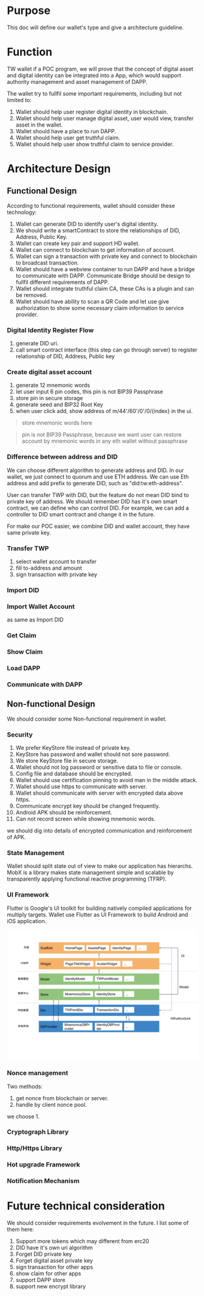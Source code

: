 # Purpose

This doc will define our wallet's type and give a architecture guideline.

# Function

TW wallet if a POC program, we will prove that the concept of digital asset and digital identity can be integrated into a App, which would support authority management and asset management of DAPP.

The wallet try to fullfil some important requirements, including but not limited to:

1. Wallet should help user register digital identity in blockchain.
2. Wallet should help user manage digital asset, user would view, transfer asset in the wallet.
3. Wallet should have a place to run DAPP.
4. Wallet should help user get truthful claim.
5. Wallet should help user show truthful claim to service provider.

# Architecture Design

## Functional Design

According to functional requirements, wallet should consider these technology:

1. Wallet can generate DID to identify user's digital identity.
2. We should write a smartContract to store the relationships of DID, Address, Public Key.
3. Wallet can create key pair and support HD wallet.
4. Wallet can connect to blockchain to get information of account.
5. Wallet can sign a transaction with private key and connect to blockchain to broadcast transaction.
6. Wallet should have a webview container to run DAPP and have a bridge to communicate with DAPP. Communicate Bridge should be design to fullfil different requirements of DAPP.
7. Wallet should integrate truthful claim CA, these CAs is a plugin and can be removed.
8. Wallet should have ability to scan a QR Code and let use give authorization to show some necessary claim information to service provider.

### Digital Identity Register Flow

1. generate DID uri. 
2. call smart contract interface (this step can go through server) to register relationship of DID, Address, Public key

### Create digital asset account
 
1. generate 12 mnemonic words
2. let user input 6 pin codes, this pin is not BIP39 Passphrase
3. store pin in secure storage
4. generate seed and BIP32 Root Key
5. when user click add, show address of m/44'/60'/0'/0/{index} in the ui.

> store mnemonic words here

> pin is not BIP39 Passphrase, because we want user can restore account by mnemonic words in any eth wallet without passphrase

### Difference between address and DID

We can choose different algorithm to generate address and DID. In our wallet, we just connect to quorum and use ETH address. We can use Eth address and add prefix to generate DID, such as "did:tw:eth-address".

User can transfer TWP with DID, but the feature do not mean DID bind to private key of address. We should remember DID has it's own smart contract, we can define who can control DID. For example, we can add a controller to DID smart contract and change it in the future.

For make our POC easier, we combine DID and wallet account, they have same private key.

### Transfer TWP

1. select wallet account to transfer
2. fill to-address and amount
3. sign transaction with private key

### Import DID

### Import Wallet Account

as same as Import DID

### Get Claim 

### Show Claim 

### Load DAPP

### Communicate with DAPP


## Non-functional Design

We should consider some Non-functional requirement in wallet.

### Security

1. We prefer KeyStore file instead of private key. 
2. KeyStore has password and wallet should not sore password.
3. We store KeyStore file in secure storage.
4. Wallet should not log password or sensitive data to file or console.
5. Config file and database should be encrypted.
6. Wallet should use certification pinning to avoid man in the middle attack.
7. Wallet should use https to communicate with server.
8. Wallet should communicate with server with encrypted data above https.
9. Communicate encrypt key should be changed frequently.
10. Android APK should be reinforcement. 
11. Can not record screen while showing mnemonic words.

we should dig into details of encrypted communication and reinforcement of APK.

### State Management

Wallet should split state out of view to make our application has hierarchs. MobX is a library makes state management simple and scalable by transparently applying functional reactive programming (TFRP).

### UI Framework

Flutter is Google's UI toolkit for building natively compiled applications for multiply targets. Wallet use Flutter as UI Framework to build Android and iOS application.

![alt UI Framework](fe-structure.png)

### Nonce management

Two methods:

1. get nonce from blockchain or server.
2. handle by client nonce pool.

we choose 1.

### Cryptograph Library

### Http/Https Library

### Hot upgrade Framework

### Notification Mechanism


# Future technical consideration

We should consider requirements evolvement in the future. I list some of them here:

1. Support more tokens which may different from erc20
2. DID have it's own uri algorithm
3. Forget DID private key
4. Forget digital asset private key
5. sign transaction for other apps
6. show claim for other apps
7. support DAPP store
8. support new encrypt library
